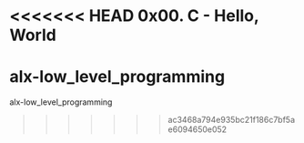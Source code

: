 <<<<<<< HEAD
 0x00. C - Hello, World
=======
# alx-low_level_programming
alx-low_level_programming
>>>>>>> ac3468a794e935bc21f186c7bf5ae6094650e052
